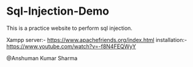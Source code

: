 # Sql-Injection-Demo
This is a practice website to perform sql injection.

Xampp server:- https://www.apachefriends.org/index.html
installation:- https://www.youtube.com/watch?v=-f8N4FEQWyY 

@Anshuman Kumar Sharma
